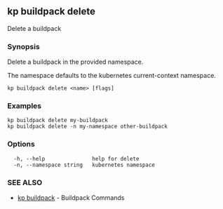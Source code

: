 ## kp buildpack delete

Delete a buildpack

### Synopsis

Delete a buildpack in the provided namespace.

The namespace defaults to the kubernetes current-context namespace.

```
kp buildpack delete <name> [flags]
```

### Examples

```
kp buildpack delete my-buildpack
kp buildpack delete -n my-namespace other-buildpack
```

### Options

```
  -h, --help               help for delete
  -n, --namespace string   kubernetes namespace
```

### SEE ALSO

* [kp buildpack](kp_buildpack.md)	 - Buildpack Commands

